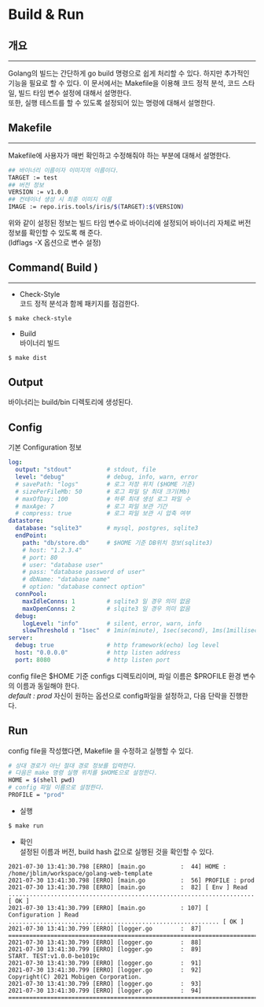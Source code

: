 # Build & Run

## 개요  
---
Golang의 빌드는 간단하게 go build 명령으로 쉽게 처리할 수 있다. 
하지만 추가적인 기능을 필요로 할 수 있다. 이 문서에서는 Makefile을 
이용해 코드 정적 분석, 코드 스타일, 빌드 타임 변수 설정에 대해서 설명한다.  
또한, 실행 테스트를 할 수 있도록 설정되어 있는 명령에 대해서 설명한다.  

## Makefile 
---
Makefile에 사용자가 매번 확인하고 수정해줘야 하는 부분에 대해서 설명한다.  
```sh
## 바이너리 이름이자 이미지의 이름이다.  
TARGET := test
## 버전 정보  
VERSION := v1.0.0
## 컨테이너 생성 시 최종 이미지 이름  
IMAGE := repo.iris.tools/iris/$(TARGET):$(VERSION)
```
위와 같이 설정된 정보는 빌드 타임 변수로 바이너리에 설정되어 
바이너리 자체로 버전 정보를 확인할 수 있도록 해 준다.  
(ldflags -X 옵션으로 변수 설정)  

## Command( Build )  
---
- Check-Style  
코드 정적 분석과 함께 패키지를 점검한다.  
```bash
$ make check-style
```

- Build  
바이너리 빌드  
```bash
$ make dist
```

## Output  
바이너리는 build/bin 디렉토리에 생성된다.  

## Config  
기본 Configuration 정보 
```yaml
log:
  output: "stdout"          # stdout, file
  level: "debug"            # debug, info, warn, error
  # savePath: "logs"        # 로그 저장 위치 ($HOME 기준)
  # sizePerFileMb: 50       # 로그 파일 당 최대 크기(Mb)
  # maxOfDay: 100           # 하루 최대 생성 로그 파일 수
  # maxAge: 7               # 로그 파일 보관 기간  
  # compress: true          # 로그 파일 보관 시 압축 여부 
datastore:
  database: "sqlite3"       # mysql, postgres, sqlite3
  endPoint:
    path: "db/store.db"     # $HOME 기준 DB위치 정보(sqlite3)
    # host: "1.2.3.4"
    # port: 80
    # user: "database user"
    # pass: "database password of user"
    # dbName: "database name"
    # option: "database connect option"
  connPool:
    maxIdleConns: 1         # sqlite3 일 경우 의미 없음 
    maxOpenConns: 2         # slqite3 일 경우 의미 없음  
  debug:
    logLevel: "info"        # silent, error, warn, info
    slowThreshold : "1sec"  # 1min(minute), 1sec(second), 1ms(1millisecond)
server:
  debug: true               # http framework(echo) log level
  host: "0.0.0.0"           # http listen address
  port: 8080                # http listen port
```
config file은 $HOME 기준 configs 디렉토리이며, 파일 이름은 
$PROFILE 환경 변수의 이름과 동일해야 한다.  
*default : prod*
자신이 원하는 옵션으로 config파일을 설정하고, 다음 단락을 진행한다.  

## Run  
config file을 작성했다면, Makefile 을 수정하고 실행할 수 있다.  
```sh
# 상대 경로가 아닌 절대 경로 정보를 입력한다.  
# 다음은 make 명령 실행 위치를 $HOME으로 설정한다.  
HOME = $(shell pwd)
# config 파일 이름으로 설정한다.  
PROFILE = "prod"
```
- 실행   
```bash
$ make run
```

- 확인  
설정된 이름과 버전, build hash 값으로 실행된 것을 확인할 수 있다.  
```log
2021-07-30 13:41:30.798 [ERRO] [main.go          :  44] HOME : /home/jblim/workspace/golang-web-template
2021-07-30 13:41:30.798 [ERRO] [main.go          :  56] PROFILE : prod
2021-07-30 13:41:30.798 [ERRO] [main.go          :  82] [ Env ] Read ...................................................................... [ OK ]
2021-07-30 13:41:30.799 [ERRO] [main.go          : 107] [ Configuration ] Read ............................................................ [ OK ]
2021-07-30 13:41:30.799 [ERRO] [logger.go        :  87] ==========================================================================================
2021-07-30 13:41:30.799 [ERRO] [logger.go        :  88]
2021-07-30 13:41:30.799 [ERRO] [logger.go        :  89]                          START. TEST:v1.0.0-be1019c
2021-07-30 13:41:30.799 [ERRO] [logger.go        :  91]
2021-07-30 13:41:30.799 [ERRO] [logger.go        :  92]                                                   Copyright(C) 2021 Mobigen Corporation.
2021-07-30 13:41:30.799 [ERRO] [logger.go        :  93]
2021-07-30 13:41:30.799 [ERRO] [logger.go        :  94] ==========================================================================================
```

